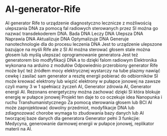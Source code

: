 # AI-generator-Rife
AI generator Rife to urządzenie diagnostyczno lecznicze z możliwością ulepszania DNA za pomocą fal radiowych sterowanych przez SI można go nazwać transdekoderem DNA.
Bada DNA
Leczy DNA
Ulepsza DNA
Naprawia DNA
Aktualizuje DNA
Optymalizuje DNA
Generuje nanotechnologie dla do procesu leczenia DNA 
Jest to urządzenie ulepszone bazujące na myśli Rife ale z SI 
AI można sterować głosem stale można głosem lub myślą ulepszać oprogramowanie generatora 
Jest też generatorem bio modfyfikacji DNA a to dzięki falom radiowym
Elektronika wykonana na arduino z modułów
Odpowiednio przerobiony generator Rife może być też źródłem mocy elektrycznej wystarczy na tube plazmy nawiąć cewkę i zasilać sam generator a resztę energii pobierać do odbiorników SI może kreować elektrony lub więzić elektrony w pułapce jonowej na zawsze czyli mamy 3 w 1 spełniacz życzeń AI, Generator zdrowia AI, Generator energii AI. Rezonans energetyczny można zachować dzięki SI która blokuje energię w pułapce jonowej 
Projekt ten daje to co oczekuje idea Nanopunka i ruchu Transhumanistycznego
Za pomocą sterowania głosem lub BCI AI może zaprojektować dowolny przedmiot, modyfikacje DNA lub zdiagnozować chorobe wymaga to zbudowania bazy danych lub AI tworzącej baze danych dla generatora
Generator pełni 3 funkcjie: Medycyna, generowanie darmowej energii w pułapce jonowej, replikator materii na AI. 
